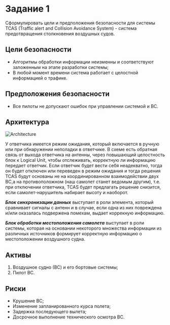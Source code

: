 # Задание 1
Сформулировать цели и предположения безопасности для системы TCAS (Traffic alert and Collision Avoidance System) - система предотвращения столкновения воздушных судов.

## Цели безопасности
- Алгоритмы обработки информации неизменны и соответствуют заложенным на этапе разработки системы;
- В любой момент времени система работает с целостной информацией о трафике.

## Предположения безопасности
- Все пилоты не допускают ошибок при управлении системой и ВС.

## Архитектура
![Architecture](https://user-images.githubusercontent.com/78073006/208681499-509c2fbc-a2d4-4aed-97ee-878dfd466ef0.png)

У ответчика имеется режим ожидания, который включается в ручную или при обнаружении неполадки в ответчике. В схеме есть обратная связь от выхода ответчика на антенны, через повышающий целостность блок к Logical Unit, чтобы отслеживать, корректную ли информацию передает ответчик. Если ответчик будет вести себя неадекватно, тогда он будет отключен или переведен в режим ожидания и тогда решения TCAS будут основаны не на координированном взаимодействии двух ВС,а на противоположном (наш самолет станет ведомым другим), т.е. при отключении ответчика, TCAS будет предлагать решение снизится, если самолет-нарушитель набирает высоту и наоборот.

***Блок синхронизации данных*** выступает в роли элемента, который сравнивает сигналы с антенн и в случае, если одна из них повреждена и/или оказалась подвержена помехам, выдает коррекную информацию.

***Блок обработки местоположения самолета*** выступает в роли системы, которая на основании некоторого множества информации из различных источников формирует корректную информацию о местоположении воздушного судна.

## Активы
1. Воздушное судно (ВС) и его бортовые системы;
2. Пилот ВС.

## Риски
- Крушение ВС;
- Изменение запланированного курса полета;
- Задержка последующего вылета;
- Досрочное выполнение технического осмотра ВС.
